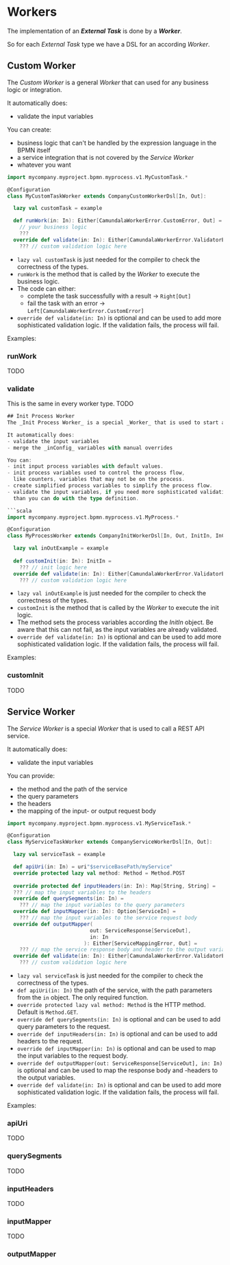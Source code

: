 # Workers
The implementation of an **_External Task_** is done by a _**Worker**_.

So for each _External Task_ type we have a DSL for an according _Worker_.

## Custom Worker
The _Custom Worker_ is a general _Worker_ that can used for any business logic or integration.

It automatically does:
- validate the input variables

You can create:
- business logic that can't be handled by the expression language in the BPMN itself
- a service integration that is not covered by the _Service Worker_
- whatever you want

```scala
import mycompany.myproject.bpmn.myprocess.v1.MyCustomTask.*

@Configuration
class MyCustomTaskWorker extends CompanyCustomWorkerDsl[In, Out]:

  lazy val customTask = example

  def runWork(in: In): Either[CamundalaWorkerError.CustomError, Out] =
    // your business logic
    ???
  override def validate(in: In): Either[CamundalaWorkerError.ValidatorError, In] =
    ??? // custom validation logic here  
```
- `lazy val customTask` is just needed for the compiler to check the correctness of the types.
- `runWork` is the method that is called by the _Worker_ to execute the business logic.
- The code can either:
  - complete the task successfully with a result -> `Right[Out]`
  - fail the task with an error -> `Left[CamundalaWorkerError.CustomError]`
- `override def validate(in: In)` is optional and can be used to add more sophisticated validation logic.
  If the validation fails, the process will fail.

Examples:

### runWork
TODO
### validate
This is the same in every worker type.
TODO

```scala
## Init Process Worker
The _Init Process Worker_ is a special _Worker_ that is used to start a process.

It automatically does:
- validate the input variables
- merge the _inConfig_ variables with manual overrides

You can:
- init input process variables with default values.
- init process variables used to control the process flow, 
  like counters, variables that may not be on the process.
- create simplified process variables to simplify the process flow.
- validate the input variables, if you need more sophisticated validation logic, 
  than you can do with the type definition.

```scala
import mycompany.myproject.bpmn.myprocess.v1.MyProcess.*

@Configuration
class MyProcessWorker extends CompanyInitWorkerDsl[In, Out, InitIn, InConfig]:

  lazy val inOutExample = example
    
  def customInit(in: In): InitIn =
    ??? // init logic here
  override def validate(in: In): Either[CamundalaWorkerError.ValidatorError, In] =
    ??? // custom validation logic here
```
- `lazy val inOutExample` is just needed for the compiler to check the correctness of the types.
- `customInit` is the method that is called by the _Worker_ to execute the init logic.
- The method sets the process variables according the _InitIn_ object.
  Be aware that this can not fail, as the input variables are already validated.
- `override def validate(in: In)` is optional and can be used to add more sophisticated validation logic.
  If the validation fails, the process will fail.

Examples:

### customInit
TODO

## Service Worker
The _Service Worker_ is a special _Worker_ that is used to call a REST API service.

It automatically does:
- validate the input variables

You can provide:
- the method and the path of the service
- the query parameters
- the headers
- the mapping of the input- or output request body

```scala
import mycompany.myproject.bpmn.myprocess.v1.MyServiceTask.*

@Configuration
class MyServiceTaskWorker extends CompanyServiceWorkerDsl[In, Out]:

  lazy val serviceTask = example

  def apiUri(in: In) = uri"$serviceBasePath/myService"
  override protected lazy val method: Method = Method.POST
 
  override protected def inputHeaders(in: In): Map[String, String] =
  ??? // map the input variables to the headers
  override def querySegments(in: In) =
    ??? // map the input variables to the query parameters  
  override def inputMapper(in: In): Option[ServiceIn] =
    ??? // map the input variables to the service request body
  override def outputMapper(
                           out: ServiceResponse[ServiceOut],
                           in: In
                         ): Either[ServiceMappingError, Out] =
    ??? // map the service response body and header to the output variables
  override def validate(in: In): Either[CamundalaWorkerError.ValidatorError, In] =
    ??? // custom validation logic here
```
- `lazy val serviceTask` is just needed for the compiler to check the correctness of the types.
- `def apiUri(in: In)` the path of the service, with the path parameters from the `in` object.
  The only required function.
- `override protected lazy val method: Method` is the HTTP method. Default is `Method.GET`.
- `override def querySegments(in: In)` is optional and can be used to add query parameters to the request.
- `override def inputHeaders(in: In)` is optional and can be used to add headers to the request.
- `override def inputMapper(in: In)` is optional and can be used to map the input variables to the request body.
- `override def outputMapper(out: ServiceResponse[ServiceOut], in: In)` is optional and can be used to map the response body and -headers to the output variables.
- `override def validate(in: In)` is optional and can be used to add more sophisticated validation logic.
  If the validation fails, the process will fail.

Examples:

### apiUri
TODO
### querySegments
TODO
### inputHeaders
TODO
### inputMapper
TODO
### outputMapper
